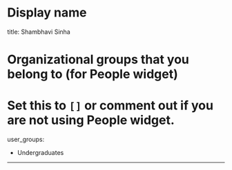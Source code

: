 # Display name
title: Shambhavi Sinha

# Organizational groups that you belong to (for People widget)
#   Set this to `[]` or comment out if you are not using People widget.
user_groups:
  - Undergraduates
---
